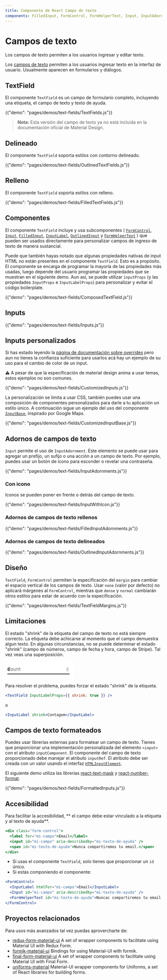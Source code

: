 ```yaml
---
title: Componente de React Campo de texto
components: FilledInput, FormControl, FormHelperText, Input, InputAdornment, InputBase, InputLabel, OutlinedInput, TextField
---
```

# Campos de texto

<p class="description">Los campos de texto permiten a los usuarios ingresar y editar texto.</p>

Los [campos de texto](https://material.io/design/components/text-fields.html) permiten a los usuarios ingresar texto en la interfaz de usuario. Usualmente aparecen en formularios y diálogos.

## TextField

El componente `TextField` es un campo de formulario completo, incluyendo una etiqueta, el campo de texto y texto de ayuda.

{{"demo": "pages/demos/text-fields/TextFields.js"}}

> **Nota:** Esta versión del campo de texto ya no está incluida en la documentación oficial de Material Design.

## Delineado

El componente `TextField` soporta estilos con contorno delineado.

{{"demo": "pages/demos/text-fields/OutlinedTextFields.js"}}

## Relleno

El componente `TextField` soporta estilos con relleno.

{{"demo": "pages/demos/text-fields/FilledTextFields.js"}}

## Componentes

El componente `TextField` incluye y usa subcomponentes ( [`FormControl`](/api/form-control/), [`Input`](/api/input/), [`FilledInput`](/api/filled-input/), [`InputLabel`](/api/input-label/), [`OutlinedInput`](/api/outlined-input/) y [`FormHelperText`](/api/form-helper-text/) ) que pueden ser usados directamente para personalizar campos de ingreso de texto de manera sustancial.

Puede que también hayas notado que algunas propiedades nativas de input HTML no están presentes en el componente `TextField`. Esto es a propósito. El componente se encarga de programar la mayoría de las propiedades más usadas, luego depende del usuario programar las propiedades que se muestran en el siguiente demo. Aun así, se puede utilizar `inputProps` (y las propiedades `InputProps` e `InputLabelProps`) para personalizar y evitar el código boilerplate.

{{"demo": "pages/demos/text-fields/ComposedTextField.js"}}

## Inputs

{{"demo": "pages/demos/text-fields/Inputs.js"}}

## Inputs personalizados

Si has estado leyendo la [página de documentación sobre overrides](/customization/overrides/) pero aun no tienes la confianza suficiente para usarlos acá hay un ejemplo de su uso para el cambio de color de un input.

⚠️ A pesar de que la especificación de material design anima a usar temas, estos ejemplos no son comunes.

{{"demo": "pages/demos/text-fields/CustomizedInputs.js"}}

La personalización se limita a usar CSS, también puedes usar una composición de componentes personalizados para darle a tu aplicación un estilo único. A continuación sigue un ejemplo del uso del componente [`InputBase`](/api/input-base/), inspirado por Google Maps.

{{"demo": "pages/demos/text-fields/CustomizedInputBase.js"}}

## Adornos de campos de texto

`Input` permite el uso de `InputAdornment`. Este elemento se puede usar para agregar un prefijo, un sufijo o una acción a un campo de texto. Por ejemplo, puedes usar un botón de icono para esconder o revelar una contraseña.

{{"demo": "pages/demos/text-fields/InputAdornments.js"}}

### Con icono

Iconos se pueden poner en frente o detrás del campo de texto.

{{"demo": "pages/demos/text-fields/InputWithIcon.js"}}

### Adornos de campos de texto rellenos

{{"demo": "pages/demos/text-fields/FilledInputAdornments.js"}}

### Adornos de campos de texto delineados

{{"demo": "pages/demos/text-fields/OutlinedInputAdornments.js"}}

## Diseño

`TextField`, `FormControl` permiten la especificación del `margin` para cambiar el espacio vertical de los campos de texto. Usar `none` (valor por defecto) no aplicará márgenes al `FormControl`, mientras que `dense` y `normal` cambiarán otros estilos para estar de acuerdo con la especificación.

{{"demo": "pages/demos/text-fields/TextFieldMargins.js"}}

## Limitaciones

El estado "shrink" de la etiqueta del campo de texto no está siempre correcto. La etiqueta debe achicarse al momento que el campo demuestra algun texto. En algunas circunstancias, no se puede determinar el estado "shrink" (campo de números, campo de fecha y hora, campo de Stripe). Tal vez veas una superposición.

![shrink](/static/images/text-fields/shrink.png)

Para resolver el problema, puedes forzar el estado "shrink" de la etiqueta.

```jsx
<TextField InputLabelProps={{ shrink: true }} />
```

o

```jsx
<InputLabel shrink>Contagem</InputLabel>
```

## Campos de texto formateados

Puedes usar librerías externas para formatear un campo de texto. Tienes que proporcionar una implementación personalizada del elemento `<input>` con el atributo `inputComponent`. El componente del campo de texto proporcionado debe manejar el atributo `inputRef`. El atributo debe ser creada con un valor usando el interfaz [`HTMLInputElement`](https://developer.mozilla.org/en-US/docs/Web/API/HTMLInputElement).

El siguiente demo utiliza las librerías [react-text-mask](https://github.com/text-mask/text-mask) y [react-number-format](https://github.com/s-yadav/react-number-format).

{{"demo": "pages/demos/text-fields/FormattedInputs.js"}}

## Accesibilidad

Para facilitar la accesibilidad, ** el campo debe estar vinculado a la etiqueta y al texto de ayuda**.

```jsx
<div class="form-control">
  <label for="mi-campo">Email</label>
  <input id="mi-campo" aria-describedby="mi-texto-de-ayuda" />
  <span id="mi-texto-de-ayuda">Nunca compartiremos tu email.</span>
</div>
```

- Si usas el componente `TextField`, solo tienes que proporcionar un `id` único.
- Si estás componiendo el componente:

```jsx
<FormControl>
  <InputLabel htmlFor="mi-campo">Email</InputLabel>
  <Input id="mi-campo" aria-describedby="mi-texto-de-ayuda" />
  <FormHelperText id="mi-texto-de-ayuda">Nuncac compartiremos tu email.</FormHelperText>
</FormControl>
```

## Proyectos relacionados

Para usos más avanzados tal vez puedas aprovercharte de:

- [redux-form-material-ui](https://github.com/erikras/redux-form-material-ui) A set of wrapper components to facilitate using Material UI with Redux Form.
- [formik-material-ui](https://github.com/stackworx/formik-material-ui) Bindings for using Material-UI with formik.
- [final-form-material-ui](https://github.com/Deadly0/final-form-material-ui) A set of wrapper components to facilitate using Material UI with Final Form.
- [uniforms-material](https://github.com/vazco/uniforms/tree/master/packages/uniforms-material) Material-UI wrapper components for Uniforms, a set of React libraries for building forms.